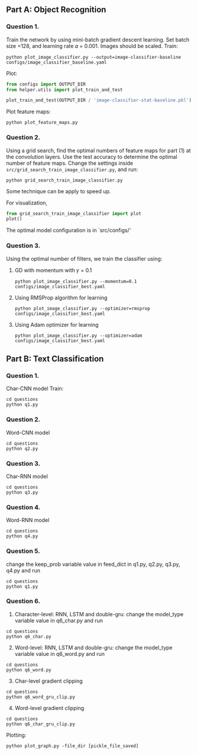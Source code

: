 ## Part A: Object Recognition
### Question 1. 
Train the network by using mini-batch gradient descent learning. Set batch size =128, and
learning rate 𝛼 = 0.001. Images should be scaled.
Train:
```shell script
python plot_image_classifier.py --output=image-classifier-baseline configs/image_classifier_baseline.yaml
```
Plot:
```python
from configs import OUTPUT_DIR
from helper.utils import plot_train_and_test

plot_train_and_test(OUTPUT_DIR / 'image-classifier-stat-baseline.pkl')
```
Plot feature maps:
```shell script
python plot_feature_maps.py
```

### Question 2.
Using a grid search, find the optimal numbers of feature maps for part (1) at the convolution
layers. Use the test accuracy to determine the optimal number of feature maps.
Change the settings inside `src/grid_search_train_image_classifier.py`, and run:
```shell script
python grid_search_train_image_classifier.py
```
Some technique can be apply to speed up.

For visualization,
```python
from grid_search_train_image_classifier import plot
plot()
```

The optimal model configuration is in `src/configs/'

### Question 3.
Using the optimal number of filters, we train the classifier using:
1. GD with momentum with 𝛾 = 0.1
    ```shell script
    python plot_image_classifier.py --momentum=0.1 configs/image_classifier_best.yaml
    ```
2. Using RMSProp algorithm for learning
    ```shell script
    python plot_image_classifier.py --optimizer=rmsprop configs/image_classifier_best.yaml
    ```
3. Using Adam optimizer for learning
    ```shell script
    python plot_image_classifier.py --optimizer=adam configs/image_classifier_best.yaml
    ```

## Part B: Text Classification
### Question 1. 
Char-CNN model
Train:
```shell script
cd questions
python q1.py
```

### Question 2.
Word-CNN model
```shell script
cd questions
python q2.py
```

### Question 3.
Char-RNN model
```shell script
cd questions
python q3.py
```

### Question 4.
Word-RNN model
```shell script
cd questions
python q4.py
```

### Question 5.
change the keep_prob variable value in feed_dict in q1.py, q2.py, q3.py, q4.py and run
```shell script
cd questions
python q1.py
```


### Question 6.
1. Character-level: RNN, LSTM and double-gru: change the model_type variable value in q6_char.py and run
```shell script
cd questions
python q6_char.py 
```

2. Word-level: RNN, LSTM and double-gru: change the model_type variable value in q6_word.py and run
```shell script
cd questions
python q6_word.py 
```

3. Char-level gradient clipping
```shell script
cd questions
python q6_word_gru_clip.py
```

4. Word-level gradient clipping
```shell script
cd questions
python q6_char_gru_clip.py
```

Plotting: 
```shell script
python plot_graph.py -file_dir [pickle_file_saved]
```

